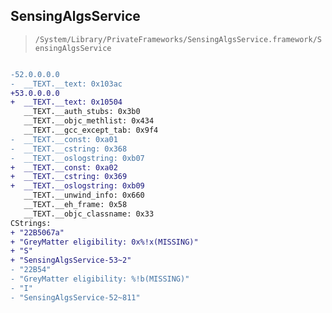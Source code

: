 ## SensingAlgsService

> `/System/Library/PrivateFrameworks/SensingAlgsService.framework/SensingAlgsService`

```diff

-52.0.0.0.0
-  __TEXT.__text: 0x103ac
+53.0.0.0.0
+  __TEXT.__text: 0x10504
   __TEXT.__auth_stubs: 0x3b0
   __TEXT.__objc_methlist: 0x434
   __TEXT.__gcc_except_tab: 0x9f4
-  __TEXT.__const: 0xa01
-  __TEXT.__cstring: 0x368
-  __TEXT.__oslogstring: 0xb07
+  __TEXT.__const: 0xa02
+  __TEXT.__cstring: 0x369
+  __TEXT.__oslogstring: 0xb09
   __TEXT.__unwind_info: 0x660
   __TEXT.__eh_frame: 0x58
   __TEXT.__objc_classname: 0x33
CStrings:
+ "22B5067a"
+ "GreyMatter eligibility: 0x%!x(MISSING)"
+ "S"
+ "SensingAlgsService-53~2"
- "22B54"
- "GreyMatter eligibility: %!b(MISSING)"
- "I"
- "SensingAlgsService-52~811"

```
